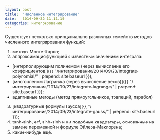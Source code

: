 ```yaml
---
layout: post
title:  "Численное интегрирование"
date:   2014-09-23 21:12:19
categories: интегрирование
---
```


Существует несколько принципиально различных семейств методов численного
интегрирования функций:

1. методы Монте-Карло;
2. аппроксимация функцией с известным значением интеграла:
  + [интерполирующим полиномом (через вычисление его коэффициентов)]({{ "/интегрирование/2014/09/23/integrate-polynomial/" | prepend: site.baseurl }}),
  + [многочленом Лагранжа (через вычисление весов)]({{ "/интегрирование/2014/09/23/integrate-lagrange/" | prepend: site.baseurl }});
  + адаптивные методы (метод прямоугольников, трапеций, парабол)
3. [квадратурные формулы Гаусса]({{ "/интегрирование/2014/09/23/integrate-gauss/" | prepend: site.baseurl }});
4. tanh-sinh, erf, sinh-sinh и им подобные квадратуры, основанные на замене
   переменной и формуле Эйлера-Маклорена;
5. какие-нибудь ещё.



